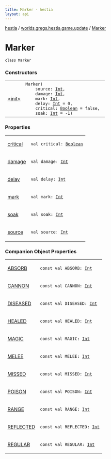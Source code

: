 ```yaml
---
title: Marker - hestia
layout: api
---
```


<div class='api-docs-breadcrumbs'><a href="../../index.html">hestia</a> / <a href="../index.html">worlds.gregs.hestia.game.update</a> / <a href="./index.html">Marker</a></div>

# Marker

<div class="signature"><code><span class="keyword">class </span><span class="identifier">Marker</span></code></div>

### Constructors

<table class="api-docs-table">
<tbody>
<tr>
<td markdown="1">

<a href="-init-.html">&lt;init&gt;</a>


</td>
<td markdown="1">
<div class="signature"><code><span class="identifier">Marker</span><span class="symbol">(</span><br/>&nbsp;&nbsp;&nbsp;&nbsp;<span class="parameterName" id="worlds.gregs.hestia.game.update.Marker$<init>(kotlin.Int, kotlin.Int, kotlin.Int, kotlin.Int, kotlin.Boolean, kotlin.Int)/source">source</span><span class="symbol">:</span>&nbsp;<a href="https://kotlinlang.org/api/latest/jvm/stdlib/kotlin/-int/index.html"><span class="identifier">Int</span></a><span class="symbol">, </span><br/>&nbsp;&nbsp;&nbsp;&nbsp;<span class="parameterName" id="worlds.gregs.hestia.game.update.Marker$<init>(kotlin.Int, kotlin.Int, kotlin.Int, kotlin.Int, kotlin.Boolean, kotlin.Int)/damage">damage</span><span class="symbol">:</span>&nbsp;<a href="https://kotlinlang.org/api/latest/jvm/stdlib/kotlin/-int/index.html"><span class="identifier">Int</span></a><span class="symbol">, </span><br/>&nbsp;&nbsp;&nbsp;&nbsp;<span class="parameterName" id="worlds.gregs.hestia.game.update.Marker$<init>(kotlin.Int, kotlin.Int, kotlin.Int, kotlin.Int, kotlin.Boolean, kotlin.Int)/mark">mark</span><span class="symbol">:</span>&nbsp;<a href="https://kotlinlang.org/api/latest/jvm/stdlib/kotlin/-int/index.html"><span class="identifier">Int</span></a><span class="symbol">, </span><br/>&nbsp;&nbsp;&nbsp;&nbsp;<span class="parameterName" id="worlds.gregs.hestia.game.update.Marker$<init>(kotlin.Int, kotlin.Int, kotlin.Int, kotlin.Int, kotlin.Boolean, kotlin.Int)/delay">delay</span><span class="symbol">:</span>&nbsp;<a href="https://kotlinlang.org/api/latest/jvm/stdlib/kotlin/-int/index.html"><span class="identifier">Int</span></a>&nbsp;<span class="symbol">=</span>&nbsp;0<span class="symbol">, </span><br/>&nbsp;&nbsp;&nbsp;&nbsp;<span class="parameterName" id="worlds.gregs.hestia.game.update.Marker$<init>(kotlin.Int, kotlin.Int, kotlin.Int, kotlin.Int, kotlin.Boolean, kotlin.Int)/critical">critical</span><span class="symbol">:</span>&nbsp;<a href="https://kotlinlang.org/api/latest/jvm/stdlib/kotlin/-boolean/index.html"><span class="identifier">Boolean</span></a>&nbsp;<span class="symbol">=</span>&nbsp;false<span class="symbol">, </span><br/>&nbsp;&nbsp;&nbsp;&nbsp;<span class="parameterName" id="worlds.gregs.hestia.game.update.Marker$<init>(kotlin.Int, kotlin.Int, kotlin.Int, kotlin.Int, kotlin.Boolean, kotlin.Int)/soak">soak</span><span class="symbol">:</span>&nbsp;<a href="https://kotlinlang.org/api/latest/jvm/stdlib/kotlin/-int/index.html"><span class="identifier">Int</span></a>&nbsp;<span class="symbol">=</span>&nbsp;-1<span class="symbol">)</span></code></div>

</td>
</tr>
</tbody>
</table>

### Properties

<table class="api-docs-table">
<tbody>
<tr>
<td markdown="1">

<a href="critical.html">critical</a>


</td>
<td markdown="1">
<div class="signature"><code><span class="keyword">val </span><span class="identifier">critical</span><span class="symbol">: </span><a href="https://kotlinlang.org/api/latest/jvm/stdlib/kotlin/-boolean/index.html"><span class="identifier">Boolean</span></a></code></div>

</td>
</tr>
<tr>
<td markdown="1">

<a href="damage.html">damage</a>


</td>
<td markdown="1">
<div class="signature"><code><span class="keyword">val </span><span class="identifier">damage</span><span class="symbol">: </span><a href="https://kotlinlang.org/api/latest/jvm/stdlib/kotlin/-int/index.html"><span class="identifier">Int</span></a></code></div>

</td>
</tr>
<tr>
<td markdown="1">

<a href="delay.html">delay</a>


</td>
<td markdown="1">
<div class="signature"><code><span class="keyword">val </span><span class="identifier">delay</span><span class="symbol">: </span><a href="https://kotlinlang.org/api/latest/jvm/stdlib/kotlin/-int/index.html"><span class="identifier">Int</span></a></code></div>

</td>
</tr>
<tr>
<td markdown="1">

<a href="mark.html">mark</a>


</td>
<td markdown="1">
<div class="signature"><code><span class="keyword">val </span><span class="identifier">mark</span><span class="symbol">: </span><a href="https://kotlinlang.org/api/latest/jvm/stdlib/kotlin/-int/index.html"><span class="identifier">Int</span></a></code></div>

</td>
</tr>
<tr>
<td markdown="1">

<a href="soak.html">soak</a>


</td>
<td markdown="1">
<div class="signature"><code><span class="keyword">val </span><span class="identifier">soak</span><span class="symbol">: </span><a href="https://kotlinlang.org/api/latest/jvm/stdlib/kotlin/-int/index.html"><span class="identifier">Int</span></a></code></div>

</td>
</tr>
<tr>
<td markdown="1">

<a href="source.html">source</a>


</td>
<td markdown="1">
<div class="signature"><code><span class="keyword">val </span><span class="identifier">source</span><span class="symbol">: </span><a href="https://kotlinlang.org/api/latest/jvm/stdlib/kotlin/-int/index.html"><span class="identifier">Int</span></a></code></div>

</td>
</tr>
</tbody>
</table>

### Companion Object Properties

<table class="api-docs-table">
<tbody>
<tr>
<td markdown="1">

<a href="-a-b-s-o-r-b.html">ABSORB</a>


</td>
<td markdown="1">
<div class="signature"><code><span class="keyword">const</span> <span class="keyword">val </span><span class="identifier">ABSORB</span><span class="symbol">: </span><a href="https://kotlinlang.org/api/latest/jvm/stdlib/kotlin/-int/index.html"><span class="identifier">Int</span></a></code></div>

</td>
</tr>
<tr>
<td markdown="1">

<a href="-c-a-n-n-o-n.html">CANNON</a>


</td>
<td markdown="1">
<div class="signature"><code><span class="keyword">const</span> <span class="keyword">val </span><span class="identifier">CANNON</span><span class="symbol">: </span><a href="https://kotlinlang.org/api/latest/jvm/stdlib/kotlin/-int/index.html"><span class="identifier">Int</span></a></code></div>

</td>
</tr>
<tr>
<td markdown="1">

<a href="-d-i-s-e-a-s-e-d.html">DISEASED</a>


</td>
<td markdown="1">
<div class="signature"><code><span class="keyword">const</span> <span class="keyword">val </span><span class="identifier">DISEASED</span><span class="symbol">: </span><a href="https://kotlinlang.org/api/latest/jvm/stdlib/kotlin/-int/index.html"><span class="identifier">Int</span></a></code></div>

</td>
</tr>
<tr>
<td markdown="1">

<a href="-h-e-a-l-e-d.html">HEALED</a>


</td>
<td markdown="1">
<div class="signature"><code><span class="keyword">const</span> <span class="keyword">val </span><span class="identifier">HEALED</span><span class="symbol">: </span><a href="https://kotlinlang.org/api/latest/jvm/stdlib/kotlin/-int/index.html"><span class="identifier">Int</span></a></code></div>

</td>
</tr>
<tr>
<td markdown="1">

<a href="-m-a-g-i-c.html">MAGIC</a>


</td>
<td markdown="1">
<div class="signature"><code><span class="keyword">const</span> <span class="keyword">val </span><span class="identifier">MAGIC</span><span class="symbol">: </span><a href="https://kotlinlang.org/api/latest/jvm/stdlib/kotlin/-int/index.html"><span class="identifier">Int</span></a></code></div>

</td>
</tr>
<tr>
<td markdown="1">

<a href="-m-e-l-e-e.html">MELEE</a>


</td>
<td markdown="1">
<div class="signature"><code><span class="keyword">const</span> <span class="keyword">val </span><span class="identifier">MELEE</span><span class="symbol">: </span><a href="https://kotlinlang.org/api/latest/jvm/stdlib/kotlin/-int/index.html"><span class="identifier">Int</span></a></code></div>

</td>
</tr>
<tr>
<td markdown="1">

<a href="-m-i-s-s-e-d.html">MISSED</a>


</td>
<td markdown="1">
<div class="signature"><code><span class="keyword">const</span> <span class="keyword">val </span><span class="identifier">MISSED</span><span class="symbol">: </span><a href="https://kotlinlang.org/api/latest/jvm/stdlib/kotlin/-int/index.html"><span class="identifier">Int</span></a></code></div>

</td>
</tr>
<tr>
<td markdown="1">

<a href="-p-o-i-s-o-n.html">POISON</a>


</td>
<td markdown="1">
<div class="signature"><code><span class="keyword">const</span> <span class="keyword">val </span><span class="identifier">POISON</span><span class="symbol">: </span><a href="https://kotlinlang.org/api/latest/jvm/stdlib/kotlin/-int/index.html"><span class="identifier">Int</span></a></code></div>

</td>
</tr>
<tr>
<td markdown="1">

<a href="-r-a-n-g-e.html">RANGE</a>


</td>
<td markdown="1">
<div class="signature"><code><span class="keyword">const</span> <span class="keyword">val </span><span class="identifier">RANGE</span><span class="symbol">: </span><a href="https://kotlinlang.org/api/latest/jvm/stdlib/kotlin/-int/index.html"><span class="identifier">Int</span></a></code></div>

</td>
</tr>
<tr>
<td markdown="1">

<a href="-r-e-f-l-e-c-t-e-d.html">REFLECTED</a>


</td>
<td markdown="1">
<div class="signature"><code><span class="keyword">const</span> <span class="keyword">val </span><span class="identifier">REFLECTED</span><span class="symbol">: </span><a href="https://kotlinlang.org/api/latest/jvm/stdlib/kotlin/-int/index.html"><span class="identifier">Int</span></a></code></div>

</td>
</tr>
<tr>
<td markdown="1">

<a href="-r-e-g-u-l-a-r.html">REGULAR</a>


</td>
<td markdown="1">
<div class="signature"><code><span class="keyword">const</span> <span class="keyword">val </span><span class="identifier">REGULAR</span><span class="symbol">: </span><a href="https://kotlinlang.org/api/latest/jvm/stdlib/kotlin/-int/index.html"><span class="identifier">Int</span></a></code></div>

</td>
</tr>
</tbody>
</table>
